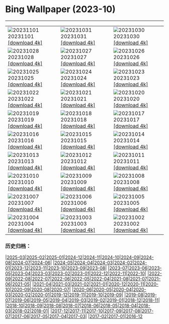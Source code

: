 # Bing Wallpaper (2023-10)
**************

<table><tr><td><img src="https://www.bing.com/th?id=OHR.HalloweenPorchAI_EN-GB0364731391_1920x1080.jpg" alt="20231101"> 20231101 <a href="https://www.bing.com/th?id=OHR.HalloweenPorchAI_EN-GB0364731391_UHD.jpg">[download 4k]</a></td><td><img src="https://www.bing.com/th?id=OHR.AutumnRaven_EN-GB8492098807_1920x1080.jpg" alt="20231031"> 20231031 <a href="https://www.bing.com/th?id=OHR.AutumnRaven_EN-GB8492098807_UHD.jpg">[download 4k]</a></td><td><img src="https://www.bing.com/th?id=OHR.SavannahSculpture_EN-GB4452502826_1920x1080.jpg" alt="20231030"> 20231030 <a href="https://www.bing.com/th?id=OHR.SavannahSculpture_EN-GB4452502826_UHD.jpg">[download 4k]</a></td></tr><tr><td><img src="https://www.bing.com/th?id=OHR.FiveWinds_EN-GB7573327374_1920x1080.jpg" alt="20231028"> 20231028 <a href="https://www.bing.com/th?id=OHR.FiveWinds_EN-GB7573327374_UHD.jpg">[download 4k]</a></td><td><img src="https://www.bing.com/th?id=OHR.OldBridgeSkye_EN-GB7231148688_1920x1080.jpg" alt="20231027"> 20231027 <a href="https://www.bing.com/th?id=OHR.OldBridgeSkye_EN-GB7231148688_UHD.jpg">[download 4k]</a></td><td><img src="https://www.bing.com/th?id=OHR.AutumnLeavesBelfastUK_EN-GB6693162192_1920x1080.jpg" alt="20231026"> 20231026 <a href="https://www.bing.com/th?id=OHR.AutumnLeavesBelfastUK_EN-GB6693162192_UHD.jpg">[download 4k]</a></td></tr><tr><td><img src="https://www.bing.com/th?id=OHR.GrandStaircase_EN-GB6284084433_1920x1080.jpg" alt="20231025"> 20231025 <a href="https://www.bing.com/th?id=OHR.GrandStaircase_EN-GB6284084433_UHD.jpg">[download 4k]</a></td><td><img src="https://www.bing.com/th?id=OHR.FuzerCastle_EN-GB5805534189_1920x1080.jpg" alt="20231024"> 20231024 <a href="https://www.bing.com/th?id=OHR.FuzerCastle_EN-GB5805534189_UHD.jpg">[download 4k]</a></td><td><img src="https://www.bing.com/th?id=OHR.PoconosMaze_EN-GB4803656723_1920x1080.jpg" alt="20231023"> 20231023 <a href="https://www.bing.com/th?id=OHR.PoconosMaze_EN-GB4803656723_UHD.jpg">[download 4k]</a></td></tr><tr><td><img src="https://www.bing.com/th?id=OHR.RedGrouseUK_EN-GB4381354892_1920x1080.jpg" alt="20231022"> 20231022 <a href="https://www.bing.com/th?id=OHR.RedGrouseUK_EN-GB4381354892_UHD.jpg">[download 4k]</a></td><td><img src="https://www.bing.com/th?id=OHR.PersepolisRelief_EN-GB3727800010_1920x1080.jpg" alt="20231021"> 20231021 <a href="https://www.bing.com/th?id=OHR.PersepolisRelief_EN-GB3727800010_UHD.jpg">[download 4k]</a></td><td><img src="https://www.bing.com/th?id=OHR.PygmySloth_EN-GB3183827420_1920x1080.jpg" alt="20231020"> 20231020 <a href="https://www.bing.com/th?id=OHR.PygmySloth_EN-GB3183827420_UHD.jpg">[download 4k]</a></td></tr><tr><td><img src="https://www.bing.com/th?id=OHR.WaterLilyVietnam_EN-GB4801163561_1920x1080.jpg" alt="20231019"> 20231019 <a href="https://www.bing.com/th?id=OHR.WaterLilyVietnam_EN-GB4801163561_UHD.jpg">[download 4k]</a></td><td><img src="https://www.bing.com/th?id=OHR.CanaryWharfStation_EN-GB4531967765_1920x1080.jpg" alt="20231018"> 20231018 <a href="https://www.bing.com/th?id=OHR.CanaryWharfStation_EN-GB4531967765_UHD.jpg">[download 4k]</a></td><td><img src="https://www.bing.com/th?id=OHR.SpreadsheetDay_EN-GB0904502702_1920x1080.jpg" alt="20231017"> 20231017 <a href="https://www.bing.com/th?id=OHR.SpreadsheetDay_EN-GB0904502702_UHD.jpg">[download 4k]</a></td></tr><tr><td><img src="https://www.bing.com/th?id=OHR.GoldenEnchantments_EN-GB4003650281_1920x1080.jpg" alt="20231016"> 20231016 <a href="https://www.bing.com/th?id=OHR.GoldenEnchantments_EN-GB4003650281_UHD.jpg">[download 4k]</a></td><td><img src="https://www.bing.com/th?id=OHR.AutumnHedgehog_EN-GB3716298220_1920x1080.jpg" alt="20231015"> 20231015 <a href="https://www.bing.com/th?id=OHR.AutumnHedgehog_EN-GB3716298220_UHD.jpg">[download 4k]</a></td><td><img src="https://www.bing.com/th?id=OHR.RingEclipse_EN-GB2487189935_1920x1080.jpg" alt="20231014"> 20231014 <a href="https://www.bing.com/th?id=OHR.RingEclipse_EN-GB2487189935_UHD.jpg">[download 4k]</a></td></tr><tr><td><img src="https://www.bing.com/th?id=OHR.ViesteItaly_EN-GB3219865518_1920x1080.jpg" alt="20231013"> 20231013 <a href="https://www.bing.com/th?id=OHR.ViesteItaly_EN-GB3219865518_UHD.jpg">[download 4k]</a></td><td><img src="https://www.bing.com/th?id=OHR.IdahoBarn_EN-GB2947477410_1920x1080.jpg" alt="20231012"> 20231012 <a href="https://www.bing.com/th?id=OHR.IdahoBarn_EN-GB2947477410_UHD.jpg">[download 4k]</a></td><td><img src="https://www.bing.com/th?id=OHR.JohnDayFossil_EN-GB2645491253_1920x1080.jpg" alt="20231011"> 20231011 <a href="https://www.bing.com/th?id=OHR.JohnDayFossil_EN-GB2645491253_UHD.jpg">[download 4k]</a></td></tr><tr><td><img src="https://www.bing.com/th?id=OHR.SoprisSunrise_EN-GB2329457022_1920x1080.jpg" alt="20231010"> 20231010 <a href="https://www.bing.com/th?id=OHR.SoprisSunrise_EN-GB2329457022_UHD.jpg">[download 4k]</a></td><td><img src="https://www.bing.com/th?id=OHR.EdinburghcityscapeUK_EN-GB5285078030_1920x1080.jpg" alt="20231009"> 20231009 <a href="https://www.bing.com/th?id=OHR.EdinburghcityscapeUK_EN-GB5285078030_UHD.jpg">[download 4k]</a></td><td><img src="https://www.bing.com/th?id=OHR.OctoClam_EN-GB1518782389_1920x1080.jpg" alt="20231008"> 20231008 <a href="https://www.bing.com/th?id=OHR.OctoClam_EN-GB1518782389_UHD.jpg">[download 4k]</a></td></tr><tr><td><img src="https://www.bing.com/th?id=OHR.GrizzlyFalls_EN-GB6799572223_1920x1080.jpg" alt="20231007"> 20231007 <a href="https://www.bing.com/th?id=OHR.GrizzlyFalls_EN-GB6799572223_UHD.jpg">[download 4k]</a></td><td><img src="https://www.bing.com/th?id=OHR.TaughannockFalls_EN-GB6398059328_1920x1080.jpg" alt="20231006"> 20231006 <a href="https://www.bing.com/th?id=OHR.TaughannockFalls_EN-GB6398059328_UHD.jpg">[download 4k]</a></td><td><img src="https://www.bing.com/th?id=OHR.GentooJump_EN-GB5526095211_1920x1080.jpg" alt="20231005"> 20231005 <a href="https://www.bing.com/th?id=OHR.GentooJump_EN-GB5526095211_UHD.jpg">[download 4k]</a></td></tr><tr><td><img src="https://www.bing.com/th?id=OHR.TarantulaNebula_EN-GB5295234323_1920x1080.jpg" alt="20231004"> 20231004 <a href="https://www.bing.com/th?id=OHR.TarantulaNebula_EN-GB5295234323_UHD.jpg">[download 4k]</a></td><td><img src="https://www.bing.com/th?id=OHR.WhitsundaySwirl_EN-GB4919384667_1920x1080.jpg" alt="20231003"> 20231003 <a href="https://www.bing.com/th?id=OHR.WhitsundaySwirl_EN-GB4919384667_UHD.jpg">[download 4k]</a></td><td><img src="https://www.bing.com/th?id=OHR.VuittonFoundation_EN-GB4679689515_1920x1080.jpg" alt="20231002"> 20231002 <a href="https://www.bing.com/th?id=OHR.VuittonFoundation_EN-GB4679689515_UHD.jpg">[download 4k]</a></td></tr></table>

### 历史归档：

|[2025-03](/../2025-03/2025-03.md)|[2025-02](/../2025-02/2025-02.md)|[2025-01](/../2025-01/2025-01.md)|[2024-12](/../2024-12/2024-12.md)|[2024-11](/../2024-11/2024-11.md)|[2024-10](/../2024-10/2024-10.md)|[2024-09](/../2024-09/2024-09.md)|[2024-08](/../2024-08/2024-08.md)|[2024-07](/../2024-07/2024-07.md)|[2024-06](/../2024-06/2024-06.md)|
|[2024-05](/../2024-05/2024-05.md)|[2024-04](/../2024-04/2024-04.md)|[2024-03](/../2024-03/2024-03.md)|[2024-02](/../2024-02/2024-02.md)|[2024-01](/../2024-01/2024-01.md)|[2023-12](/../2023-12/2023-12.md)|[2023-11](/../2023-11/2023-11.md)|[2023-10](/2023-10.md)|[2023-09](/../2023-09/2023-09.md)|[2023-08](/../2023-08/2023-08.md)|
|[2023-07](/../2023-07/2023-07.md)|[2023-06](/../2023-06/2023-06.md)|[2023-05](/../2023-05/2023-05.md)|[2023-04](/../2023-04/2023-04.md)|[2023-03](/../2023-03/2023-03.md)|[2023-02](/../2023-02/2023-02.md)|[2023-01](/../2023-01/2023-01.md)|[2022-12](/../2022-12/2022-12.md)|[2022-11](/../2022-11/2022-11.md)|[2022-10](/../2022-10/2022-10.md)|
|[2022-09](/../2022-09/2022-09.md)|[2022-08](/../2022-08/2022-08.md)|[2022-07](/../2022-07/2022-07.md)|[2022-06](/../2022-06/2022-06.md)|[2022-05](/../2022-05/2022-05.md)|[2022-04](/../2022-04/2022-04.md)|[2021-08](/../2021-08/2021-08.md)|[2021-07](/../2021-07/2021-07.md)|[2021-06](/../2021-06/2021-06.md)|[2021-05](/../2021-05/2021-05.md)|
|[2021-04](/../2021-04/2021-04.md)|[2021-03](/../2021-03/2021-03.md)|[2021-02](/../2021-02/2021-02.md)|[2021-01](/../2021-01/2021-01.md)|[2020-12](/../2020-12/2020-12.md)|[2020-11](/../2020-11/2020-11.md)|[2020-10](/../2020-10/2020-10.md)|[2020-09](/../2020-09/2020-09.md)|[2020-08](/../2020-08/2020-08.md)|[2020-07](/../2020-07/2020-07.md)|
|[2020-06](/../2020-06/2020-06.md)|[2020-05](/../2020-05/2020-05.md)|[2020-04](/../2020-04/2020-04.md)|[2020-03](/../2020-03/2020-03.md)|[2020-02](/../2020-02/2020-02.md)|[2020-01](/../2020-01/2020-01.md)|[2019-12](/../2019-12/2019-12.md)|[2019-11](/../2019-11/2019-11.md)|[2019-10](/../2019-10/2019-10.md)|[2019-09](/../2019-09/2019-09.md)|
|[2019-08](/../2019-08/2019-08.md)|[2019-07](/../2019-07/2019-07.md)|[2019-06](/../2019-06/2019-06.md)|[2019-05](/../2019-05/2019-05.md)|[2019-04](/../2019-04/2019-04.md)|[2019-03](/../2019-03/2019-03.md)|[2019-02](/../2019-02/2019-02.md)|[2019-01](/../2019-01/2019-01.md)|[2018-12](/../2018-12/2018-12.md)|[2018-11](/../2018-11/2018-11.md)|
|[2018-10](/../2018-10/2018-10.md)|[2018-09](/../2018-09/2018-09.md)|[2018-08](/../2018-08/2018-08.md)|[2018-07](/../2018-07/2018-07.md)|[2018-06](/../2018-06/2018-06.md)|[2018-05](/../2018-05/2018-05.md)|[2018-04](/../2018-04/2018-04.md)|[2018-03](/../2018-03/2018-03.md)|[2018-02](/../2018-02/2018-02.md)|[2018-01](/../2018-01/2018-01.md)|
|[2017-12](/../2017-12/2017-12.md)|[2017-11](/../2017-11/2017-11.md)|[2017-10](/../2017-10/2017-10.md)|[2017-09](/../2017-09/2017-09.md)|[2017-08](/../2017-08/2017-08.md)|[2017-07](/../2017-07/2017-07.md)|[2017-06](/../2017-06/2017-06.md)|[2017-05](/../2017-05/2017-05.md)|[2017-04](/../2017-04/2017-04.md)|[2017-03](/../2017-03/2017-03.md)|
|[2017-02](/../2017-02/2017-02.md)|[2017-01](/../2017-01/2017-01.md)|[2016-12](/../2016-12/2016-12.md)